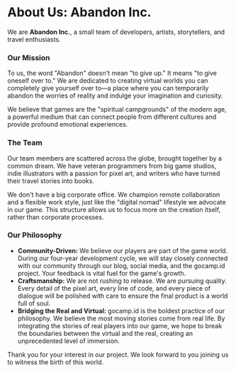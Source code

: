 # About Us: Abandon Inc.

We are **Abandon Inc.**, a small team of developers, artists, storytellers, and travel enthusiasts.

### Our Mission

To us, the word "Abandon" doesn't mean "to give up." It means "to give oneself over to." We are dedicated to creating virtual worlds you can completely give yourself over to—a place where you can temporarily abandon the worries of reality and indulge your imagination and curiosity.

We believe that games are the "spiritual campgrounds" of the modern age, a powerful medium that can connect people from different cultures and provide profound emotional experiences.

### The Team

Our team members are scattered across the globe, brought together by a common dream. We have veteran programmers from big game studios, indie illustrators with a passion for pixel art, and writers who have turned their travel stories into books.

We don't have a big corporate office. We champion remote collaboration and a flexible work style, just like the "digital nomad" lifestyle we advocate in our game. This structure allows us to focus more on the creation itself, rather than corporate processes.

### Our Philosophy

* **Community-Driven:** We believe our players are part of the game world. During our four-year development cycle, we will stay closely connected with our community through our blog, social media, and the gocamp.id project. Your feedback is vital fuel for the game's growth.
* **Craftsmanship:** We are not rushing to release. We are pursuing quality. Every detail of the pixel art, every line of code, and every piece of dialogue will be polished with care to ensure the final product is a world full of soul.
* **Bridging the Real and Virtual:** gocamp.id is the boldest practice of our philosophy. We believe the most moving stories come from real life. By integrating the stories of real players into our game, we hope to break the boundaries between the virtual and the real, creating an unprecedented level of immersion.

Thank you for your interest in our project. We look forward to you joining us to witness the birth of this world.